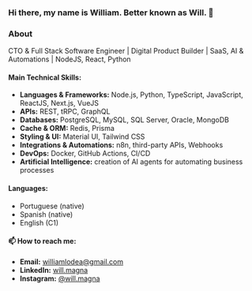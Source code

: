 ### Hi there, my name is William. Better known as Will. 👋


### About

CTO & Full Stack Software Engineer | Digital Product Builder | SaaS, AI & Automations | NodeJS, React, Python

#### Main Technical Skills:
- **Languages & Frameworks:** Node.js, Python, TypeScript, JavaScript, ReactJS, Next.js, VueJS
- **APIs:** REST, tRPC, GraphQL
- **Databases:** PostgreSQL, MySQL, SQL Server, Oracle, MongoDB
- **Cache & ORM:** Redis, Prisma
- **Styling & UI:** Material UI, Tailwind CSS
- **Integrations & Automations:** n8n, third-party APIs, Webhooks
- **DevOps:** Docker, GitHub Actions, CI/CD
- **Artificial Intelligence:** creation of AI agents for automating business processes

#### Languages:
- Portuguese (native)
- Spanish (native)
- English (C1)

#### 📫 How to reach me:
- **Email:** williamlodea@gmail.com
- **LinkedIn:** [will.magna](https://www.linkedin.com/in/willmagna-eng/)
- **Instagram:** [@will.magna](https://www.instagram.com/will.magna/)



<!--
**willmagna/willmagna** is a ✨ _special_ ✨ repository because its `README.md` (this file) appears on your GitHub profile.

Here are some ideas to get you started:

- 🔭 I’m currently working on ...
- 🌱 I’m currently learning ...
- 👯 I’m looking to collaborate on ...
- 🤔 I’m looking for help with ...
- 💬 Ask me about ...
- 📫 How to reach me: ...
- 😄 Pronouns: ...
- ⚡ Fun fact: ...
-->


